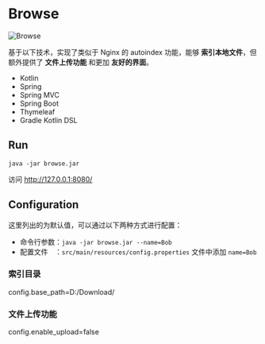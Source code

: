 # Browse
![](https://i.loli.net/2017/08/25/599fcabc4815a.png "Browse")

基于以下技术，实现了类似于 Nginx 的 autoindex 功能，能够 **索引本地文件**，但额外提供了 **文件上传功能** 和更加 **友好的界面**。

* Kotlin
* Spring
* Spring MVC
* Spring Boot
* Thymeleaf
* Gradle Kotlin DSL

## Run
```
java -jar browse.jar
```

访问 http://127.0.0.1:8080/

## Configuration

这里列出的为默认值，可以通过以下两种方式进行配置：

* 命令行参数：`java -jar browse.jar --name=Bob`
* 配置文件&#8195;：`src/main/resources/config.properties` 文件中添加 `name=Bob`

### 索引目录

config.base_path=D:/Download/

### 文件上传功能

config.enable_upload=false

